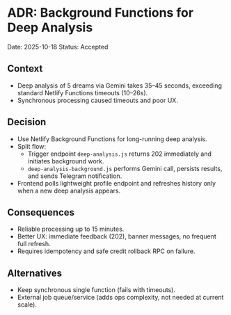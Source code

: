 # ADR: Background Functions for Deep Analysis

Date: 2025-10-18
Status: Accepted

## Context
- Deep analysis of 5 dreams via Gemini takes 35–45 seconds, exceeding standard Netlify Functions timeouts (10–26s).
- Synchronous processing caused timeouts and poor UX.

## Decision
- Use Netlify Background Functions for long-running deep analysis.
- Split flow:
  - Trigger endpoint `deep-analysis.js` returns 202 immediately and initiates background work.
  - `deep-analysis-background.js` performs Gemini call, persists results, and sends Telegram notification.
- Frontend polls lightweight profile endpoint and refreshes history only when a new deep analysis appears.

## Consequences
- Reliable processing up to 15 minutes.
- Better UX: immediate feedback (202), banner messages, no frequent full refresh.
- Requires idempotency and safe credit rollback RPC on failure.

## Alternatives
- Keep synchronous single function (fails with timeouts).
- External job queue/service (adds ops complexity, not needed at current scale).
